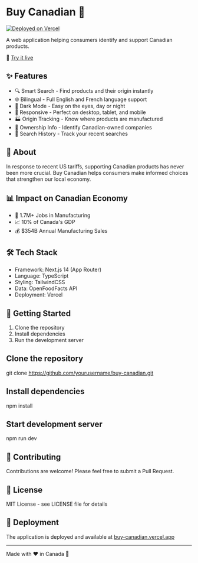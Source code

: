 # Buy Canadian 🍁

[![Deployed on Vercel](https://img.shields.io/badge/Deployed%20on-Vercel-black?style=for-the-badge&logo=vercel)](https://buy-canadian.vercel.app/)

A web application helping consumers identify and support Canadian products.

🔗 [Try it live](https://buy-canadian.vercel.app/)

## ✨ Features

- 🔍 Smart Search - Find products and their origin instantly
- 🌐 Bilingual - Full English and French language support
- 🌙 Dark Mode - Easy on the eyes, day or night
- 📱 Responsive - Perfect on desktop, tablet, and mobile
- 🏭 Origin Tracking - Know where products are manufactured
- 🏢 Ownership Info - Identify Canadian-owned companies
- 💾 Search History - Track your recent searches

## 🚀 About

In response to recent US tariffs, supporting Canadian products has never been more crucial. Buy Canadian helps consumers make informed choices that strengthen our local economy.

## 📊 Impact on Canadian Economy

- 👥 1.7M+ Jobs in Manufacturing
- 📈 10% of Canada's GDP
- 💰 $354B Annual Manufacturing Sales

## 🛠️ Tech Stack

- Framework: Next.js 14 (App Router)
- Language: TypeScript
- Styling: TailwindCSS
- Data: OpenFoodFacts API
- Deployment: Vercel

## 🌟 Getting Started

1. Clone the repository
2. Install dependencies
3. Run the development server

## Clone the repository
git clone https://github.com/yourusername/buy-canadian.git
## Install dependencies
npm install
## Start development server
npm run dev

## 🤝 Contributing

Contributions are welcome! Please feel free to submit a Pull Request.

## 📝 License

MIT License - see LICENSE file for details

## 🚀 Deployment

The application is deployed and available at [buy-canadian.vercel.app](https://buy-canadian.vercel.app/)

---

Made with ❤️ in Canada 🍁
